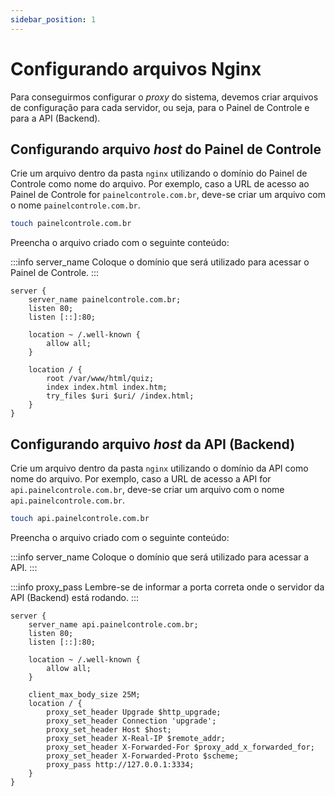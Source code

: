 ```yaml
---
sidebar_position: 1
---
```


# Configurando arquivos Nginx

Para conseguirmos configurar o _proxy_ do sistema, devemos criar arquivos de configuração para cada servidor, ou seja, para o Painel de Controle e para a API (Backend).

## Configurando arquivo _host_ do Painel de Controle

Crie um arquivo dentro da pasta `nginx` utilizando o domínio do Painel de Controle como nome do arquivo. Por exemplo, caso a URL de acesso ao Painel de Controle for `painelcontrole.com.br`, deve-se criar um arquivo com o nome `painelcontrole.com.br`.

```bash title="quizUtfpr/nginx"
touch painelcontrole.com.br
```

Preencha o arquivo criado com o seguinte conteúdo:

:::info server_name
Coloque o domínio que será utilizado para acessar o Painel de Controle.
:::

```nginx title="painelcontrole.com.br"
server {
    server_name painelcontrole.com.br;
    listen 80;
    listen [::]:80;

    location ~ /.well-known {
        allow all;
    }

    location / {
        root /var/www/html/quiz;
        index index.html index.htm;
        try_files $uri $uri/ /index.html;
    }
}
```

## Configurando arquivo _host_ da API (Backend)

Crie um arquivo dentro da pasta `nginx` utilizando o domínio da API como nome do arquivo. Por exemplo, caso a URL de acesso a API for `api.painelcontrole.com.br`, deve-se criar um arquivo com o nome `api.painelcontrole.com.br`.

```bash title="quizUtfpr/nginx"
touch api.painelcontrole.com.br
```

Preencha o arquivo criado com o seguinte conteúdo:

:::info server_name
Coloque o domínio que será utilizado para acessar a API.
:::

:::info proxy_pass
Lembre-se de informar a porta correta onde o servidor da API (Backend) está rodando.
:::

```nginx title="api.painelcontrole.com.br"
server {
    server_name api.painelcontrole.com.br;
    listen 80;
    listen [::]:80;

    location ~ /.well-known {
        allow all;
    }

    client_max_body_size 25M;
    location / {
        proxy_set_header Upgrade $http_upgrade;
        proxy_set_header Connection 'upgrade';
        proxy_set_header Host $host;
        proxy_set_header X-Real-IP $remote_addr;
        proxy_set_header X-Forwarded-For $proxy_add_x_forwarded_for;
        proxy_set_header X-Forwarded-Proto $scheme;
        proxy_pass http://127.0.0.1:3334;
    }
}
```
